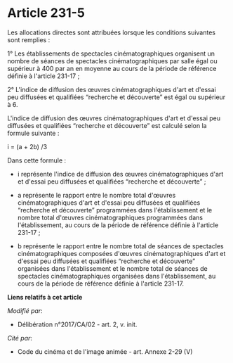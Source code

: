 # Article 231-5

Les allocations directes sont attribuées lorsque les conditions suivantes sont remplies :

1° Les établissements de spectacles cinématographiques organisent un nombre de séances de spectacles cinématographiques par
salle égal ou supérieur à 400 par an en moyenne au cours de la période de référence définie à l'article 231-17 ;

2° L'indice de diffusion des œuvres cinématographiques d'art et d'essai peu diffusées et qualifiées “recherche et découverte”
est égal ou supérieur à 6.

L'indice de diffusion des œuvres cinématographiques d'art et d'essai peu diffusées et qualifiées “recherche et découverte”
est calculé selon la formule suivante :

i = (a + 2b) /3

Dans cette formule :

- i représente l'indice de diffusion des œuvres cinématographiques d'art et d'essai peu diffusées et qualifiées “recherche et
découverte” ;

- a représente le rapport entre le nombre total d'œuvres cinématographiques d'art et d'essai peu diffusées et qualifiées
“recherche et découverte” programmées dans l'établissement et le nombre total d'œuvres cinématographiques programmées dans
l'établissement, au cours de la période de référence définie à l'article 231-17 ;

- b représente le rapport entre le nombre total de séances de spectacles cinématographiques composées d'œuvres
cinématographiques d'art et d'essai peu diffusées et qualifiées “recherche et découverte” organisées dans l'établissement et
le nombre total de séances de spectacles cinématographiques organisées dans l'établissement, au cours de la période de
référence définie à l'article 231-17.

**Liens relatifs à cet article**

_Modifié par_:

  - Délibération n°2017/CA/02 - art. 2, v. init.

_Cité par_:

  - Code du cinéma et de l'image animée - art. Annexe 2-29 (V)
